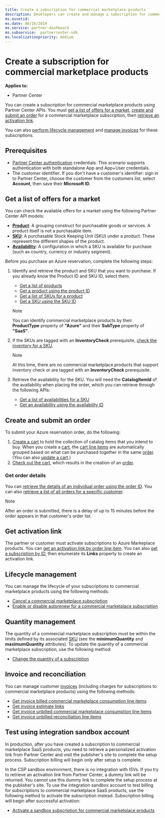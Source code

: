 ```yaml
---
title: Create a subscription for commercial marketplace products 
description: Developers can create and manage a subscription for commercial marketplace products using Partner Center APIs.
ms.assetid: 
ms.date: 08/16/2019
ms.service: partner-dashboard
ms.subservice:  partnercenter-sdk
ms.localizationpriority: medium
---
```


# Create a subscription for commercial marketplace products

**Applies to:**

* Partner Center

You can create a subscription for commercial marketplace products using Partner Center APIs. You must [get a list of offers for a market](#get-a-list-of-offers-for-a-market), [create and submit an order](#create-and-submit-an-order) for a commercial marketplace subscription, then [retrieve an activation link](#get-activation-link).

You can also [perform lifecycle management](#lifecycle-management) and [manage invoices](#invoice-and-reconciliation) for these subscriptions.

## Prerequisites

* [Partner Center authentication](partner-center-authentication.md) credentials. This scenario supports authentication with both standalone App and App+User credentials.
* The customer identifier. If you don't have a customer's identifier: sign in to Partner Center, choose the customer from the customers list, select **Account**, then save their **Microsoft ID**.

## Get a list of offers for a market

You can check the available offers for a market using the following Partner Center API models:

* **[Product](product-resources.md#product)**: A grouping construct for purchasable goods or services. A product itself is not a purchasable item.
* **[SKU](product-resources.md#sku)**: A purchasable Stock Keeping Unit (SKU) under a product. These represent the different shapes of the product.
* **[Availability](product-resources.md#availability)**: A configuration in which a SKU is available for purchase (such as country, currency or industry segment).

Before you purchase an Azure reservation, complete the following steps:

1. Identify and retrieve the product and SKU that you want to purchase. If you already know the Product ID and SKU ID, select them.

    * [Get a list of products](get-a-list-of-products.md)
    * [Get a product using the product ID](get-a-product-by-id.md)
    * [Get a list of SKUs for a product](get-a-list-of-skus-for-a-product.md)
    * [Get a SKU using the SKU ID](get-a-sku-by-id.md)

    > [!NOTE]
    > You can identify commercial marketplace products by their **ProductType** property of **"Azure"** and their **SubType** property of **"SaaS"**.

2. If the SKUs are tagged with an **InventoryCheck** prerequisite, [check the inventory for a SKU](check-inventory.md).

    > [!NOTE]
    > At this time, there are no commercial marketplace products that support inventory check or are tagged with an **InventoryCheck** prerequisite.

3. Retrieve the availability for the SKU. You will need the **CatalogItemId** of the availability when placing the order, which you can retrieve through the following APIs:

    * [Get a list of availabilities for a SKU](get-a-list-of-availabilities-for-a-sku.md)
    * [Get an availability using the availability ID](get-an-availability-by-id.md)

## Create and submit an order

To submit your Azure reservation order, do the following:

1. [Create a cart](create-a-cart.md) to hold the collection of catalog items that you intend to buy. When you create a [cart](cart-resources.md#cart), the [cart line items](cart-resources.md#cartlineitem) are automatically grouped based on what can be purchased together in the same [order](order-resources.md#order). (You can also [update a cart](update-a-cart.md).)
2. [Check out the cart](checkout-a-cart.md), which results in the creation of an [order](order-resources.md#order).

### Get order details

You can [retrieve the details of an individual order using the order ID](get-an-order-by-id.md). You can also [retrieve a list of all orders for a specific customer](get-all-of-a-customer-s-orders.md).

> [!NOTE]
> After an order is submitted, there is a delay of up to 15 minutes before the order appears in that customer's order list.

## Get activation link

The partner or customer must activate subscriptions to Azure Markeplace products. You can [get an activation link by order line item](get-activation-link-by-order-line-item.md). You can also [get a subscription by ID](get-a-subscription-by-id.md), then enumerate its **Links** property to create an activation link.

## Lifecycle management

You can manage the lifecycle of your subscriptions to commercial marketplace products using the following methods:

* [Cancel a commercial marketplace subscription](cancel-an-azure-marketplace-subscription.md)
* [Enable or disable autorenew for a commercial marketplace subscription](update-autorenew-for-an-azure-marketplace-subscription.md)

## Quantity management

The quantity of a commercial marketplace subscription must be within the limits defined by its associated [SKU](product-resources.md#sku) (see the **minimumQuantity** and **maximumQuantity** attributes). To update the quantity of a commercial marketplace subscription, use the following method:

* [Change the quantity of a subscription](change-the-quantity-of-a-subscription.md)

## Invoice and reconciliation

You can manage customer [invoices](invoice-resources.md) (including charges for subscriptions to commercial marketplace products) using the following methods:

* [Get invoice billed commercial marketplace consumption line items](get-invoice-billed-consumption-lineitems.md)
* [Get invoice estimate links](get-invoice-estimate-links.md)
* [Get invoice unbilled commercial marketplace consumption line items](get-invoice-unbilled-consumption-lineitems.md)
* [Get invoice unbilled reconciliation line items](get-invoice-unbilled-recon-lineitems.md)

## Test using integration sandbox account

In production, after you have created a subscription to commercial marketplace SaaS products, you need to retrieve a personalized activation link from Partner Center and visit the publisher's site to complete the setup process. Subscription billing will begin only after setup is complete.

In the CSP sandbox environment, there is no integration with ISVs. If you try to retrieve an activation link from Partner Center, a dummy link will be returned. You cannot use this dummy link to complete the setup process at the publisher's site. To use the integration sandbox account to test billing for subscriptions to commercial marketplace SaaS products, use the following method to activate the subscription instead. Subscription billing will begin after successful activation:

* [Activate a sandbox subscription for commercial marketplace products](activate-sandbox-subscription-azure-marketplace-products.md)

